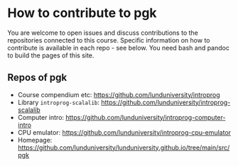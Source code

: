# How to contribute to pgk

You are welcome to open issues and discuss contributions to the repositories connected to this course. Specific information on how to contribute is available in each repo - see below. You need bash and pandoc to build the pages of this site.

## Repos of pgk

* Course compendium etc: https://github.com/lunduniversity/introprog
* Library `introprog-scalalib`: https://github.com/lunduniversity/introprog-scalalib
* Computer intro: https://github.com/lunduniversity/introprog-computer-intro
* CPU emulator: https://github.com/lunduniversity/introprog-cpu-emulator
* Homepage: https://github.com/lunduniversity/lunduniversity.github.io/tree/main/src/pgk